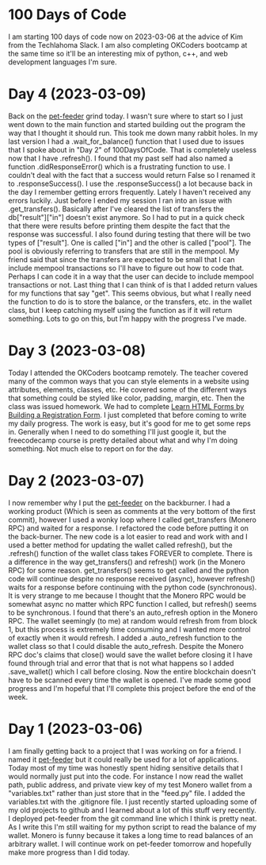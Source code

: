 # 100 Days of Code

I am starting 100 days of code now on 2023-03-06 at the advice of Kim from the Techlahoma Slack. I am also completing OKCoders bootcamp at the same time so it'll be an interesting mix of python, c++, and web development languages I'm sure.

# Day 4 (2023-03-09)

Back on the [pet-feeder](https://github.com/LarryL1991/pet-feeder) grind today. I wasn't sure where to start so I just went down to the main function and started building out the program the way that I thought it should run. This took me down many rabbit holes. In my last version I had a .wait_for_balance() function that I used due to issues that I spoke about in "Day 2" of 100DaysOfCode. That is completely useless now that I have .refresh(). I found that my past self had also named a function .didResponseError() which is a frustrating function to use. I couldn't deal with the fact that a success would return False so I renamed it to .responseSuccess(). I use the .responseSuccess() a lot because back in the day I remember getting errors frequently. Lately I haven't received any errors luckily. Just before I ended my session I ran into an issue with .get_transfers(). Basically after I've cleared the list of transfers the db["result"]["in"] doesn't exist anymore. So I had to put in a quick check that there were results before printing them despite the fact that the response was successful. I also found during testing that there will be two types of ["result"]. One is called ["in"] and the other is called ["pool"]. The pool is obviously referring to transfers that are still in the mempool. My friend said that since the transfers are expected to be small that I can include mempool transactions so I'll have to figure out how to code that. Perhaps I can code it in a way that the user can decide to include mempool transactions or not. Last thing that I can think of is that I added return values for my functions that say "get". This seems obvious, but what I really need the function to do is to store the balance, or the transfers, etc. in the wallet class, but I keep catching myself using the function as if it will return something. Lots to go on this, but I'm happy with the progress I've made.

# Day 3 (2023-03-08)

Today I attended the OKCoders bootcamp remotely. The teacher covered many of the common ways that you can style elements in a website using attributes, elements, classes, etc. He covered some of the different ways that something could be styled like color, padding, margin, etc. Then the class was issued homework. We had to complete [Learn HTML Forms by Building a Registration Form](https://www.freecodecamp.org/learn/2022/responsive-web-design/learn-html-forms-by-building-a-registration-form/step-1). I just completed that before coming to write my daily progress. The work is easy, but it's good for me to get some reps in. Generally when I need to do something I'll just google it, but the freecodecamp course is pretty detailed about what and why I'm doing something. Not much else to report on for the day.

# Day 2 (2023-03-07)

I now remember why I put the [pet-feeder](https://github.com/LarryL1991/pet-feeder) on the backburner. I had a working product (Which is seen as comments at the very bottom of the first commit), however I used a wonky loop where I called get_transfers (Monero RPC) and waited for a response. I refactored the code before putting it on the back-burner. The new code is a lot easier to read and work with and I used a better method for updating the wallet called refresh(), but the .refresh() function of the wallet class takes FOREVER to complete. There is a difference in the way get_transfers() and refresh() work (in the Monero RPC) for some reason. get_transfers() seems to get called and the python code will continue despite no response received (async), however refresh() waits for a response before continuing with the python code (synchronous). It is very strange to me because I thought that the Monero RPC would be somewhat async no matter which RPC function I called, but refresh() seems to be synchronous. I found that there's an auto_refresh option in the Monero RPC. The wallet seemingly (to me) at random would refresh from from block 1, but this process is extremely time consuming and I wanted more control of exactly when it would refresh. I added a .auto_refresh function to the wallet class so that I could disable the auto_refresh. Despite the Monero RPC doc's claims that close() would save the wallet before closing it I have found through trial and error that that is not what happens so I added .save_wallet() which I call before closing. Now the entire blockchain doesn't have to be scanned every time the wallet is opened. I've made some good progress and I'm hopeful that I'll complete this project before the end of the week.

# Day 1 (2023-03-06)

I am finally getting back to a project that I was working on for a friend. I named it [pet-feeder](https://github.com/LarryL1991/pet-feeder) but it could really be used for a lot of applications. Today most of my time was honestly spent hiding sensitive details that I would normally just put into the code. For instance I now read the wallet path, public address, and private view key of my test Monero wallet from a "variables.txt" rather than just store that in the "feed.py" file. I added the variables.txt with the .gitignore file. I just recently started uploading some of my old projects to github and I learned about a lot of this stuff very recently. I deployed pet-feeder from the git command line which I think is pretty neat. As I write this I'm still waiting for my python script to read the balance of my wallet. Monero is funny because it takes a long time to read balances of an arbitrary wallet. I will continue work on pet-feeder tomorrow and hopefully make more progress than I did today.
